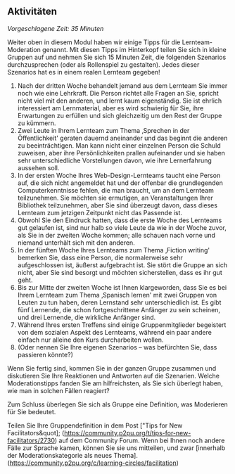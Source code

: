## Aktivitäten

_Vorgeschlagene Zeit: 35 Minuten_

Weiter oben in diesem Modul haben wir einige Tipps für die Lernteam-Moderation genannt. Mit diesen Tipps im Hinterkopf teilen Sie sich in kleine Gruppen auf und nehmen Sie sich 15 Minuten Zeit, die folgenden Szenarios durchzusprechen (oder als Rollenspiel zu gestalten). Jedes dieser Szenarios hat es in einem realen Lernteam gegeben!

1. Nach der dritten Woche behandelt jemand aus dem Lernteam Sie immer noch wie eine Lehrkraft. Die Person richtet alle Fragen an Sie, spricht nicht viel mit den anderen, und lernt kaum eigenständig. Sie ist ehrlich interessiert am Lernmaterial, aber es wird schwierig für Sie, ihre Erwartungen zu erfüllen und sich gleichzeitig um den Rest der Gruppe zu kümmern.
2. Zwei Leute in Ihrem Lernteam zum Thema ‚Sprechen in der Öffentlichkeit&#39; geraten dauernd aneinander und das beginnt die anderen zu beeinträchtigen. Man kann nicht einer einzelnen Person die Schuld zuweisen, aber ihre Persönlichkeiten prallen aufeinander und sie haben sehr unterschiedliche Vorstellungen davon, wie ihre Lernerfahrung aussehen soll.
3. In der ersten Woche Ihres Web-Design-Lernteams taucht eine Person auf, die sich nicht angemeldet hat und der offenbar die grundlegenden Computerkenntnisse fehlen, die man braucht, um an dem Lernteam teilzunehmen. Sie möchten sie ermutigen, an Veranstaltungen Ihrer Bibliothek teilzunehmen, aber Sie sind überzeugt davon, dass dieses Lernteam zum jetzigen Zeitpunkt nicht das Passende ist.
4. Obwohl Sie den Eindruck hatten, dass die erste Woche des Lernteams gut gelaufen ist, sind nur halb so viele Leute da wie in der Woche zuvor, als Sie in der zweiten Woche kommen; alle schauen nach vorne und niemand unterhält sich mit den anderen.
5. In der fünften Woche Ihres Lernteams zum Thema ‚Fiction writing&#39; bemerken Sie, dass eine Person, die normalerweise sehr aufgeschlossen ist, äußerst aufgebracht ist. Sie stört die Gruppe an sich nicht, aber Sie sind besorgt und möchten sicherstellen, dass es ihr gut geht.
6. Bis zur Mitte der zweiten Woche ist Ihnen klargeworden, dass Sie es bei Ihrem Lernteam zum Thema ‚Spanisch lernen&#39; mit zwei Gruppen von Leuten zu tun haben, deren Lernstand sehr unterschiedlich ist. Es gibt fünf Lernende, die schon fortgeschrittene Anfänger zu sein scheinen, und drei Lernende, die wirkliche Anfänger sind.
7. Während Ihres ersten Treffens sind einige Gruppenmitglieder begeistert von dem sozialen Aspekt des Lernteams, während ein paar andere einfach nur alleine den Kurs durcharbeiten wollen.
8. (Oder nennen Sie Ihre eigenen Szenarios – was befürchten Sie, dass passieren könnte?)

Wenn Sie fertig sind, kommen Sie in der ganzen Gruppe zusammen und diskutieren Sie Ihre Reaktionen und Antworten auf die Szenarien. Welche Moderationstipps fanden Sie am hilfreichsten, als Sie sich überlegt haben, wie man in solchen Fällen reagiert?

Zum Schluss überlegen Sie sich als Gruppe eine Definition, was Moderieren für Sie bedeutet.

Teilen Sie Ihre Gruppendefinition in dem Post [&quot;Tips for New Facilitators&quot]; (https://community.p2pu.org/t/tips-for-new-facilitators/2730) auf dem Community Forum. Wenn bei Ihnen noch andere Fälle zur Sprache kamen, können Sie sie uns mitteilen, und zwar [innerhalb der Moderationskategorie als neues Thema].(https://community.p2pu.org/c/learning-circles/facilitation)
